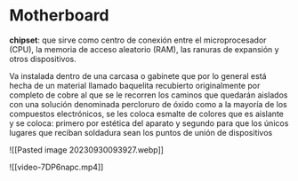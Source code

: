 # Motherboard

**chipset**: que sirve como centro de conexión entre el microprocesador (CPU), la memoria de acceso aleatorio (RAM), las ranuras de expansión y otros dispositivos.

Va instalada dentro de una carcasa o gabinete que por lo general está hecha de un material llamado baquelita recubierto originalmente por completo de cobre al que se le recorren los caminos que quedarán aislados con una solución denominada percloruro de óxido como a la mayoría de los compuestos electrónicos, se les coloca esmalte de colores que es aislante y se coloca: primero por estética del aparato y segundo para que los únicos lugares que reciban soldadura sean los puntos de unión de dispositivos

![[Pasted image 20230930093927.webp]]

 

![[video-7DP6napc.mp4]]

